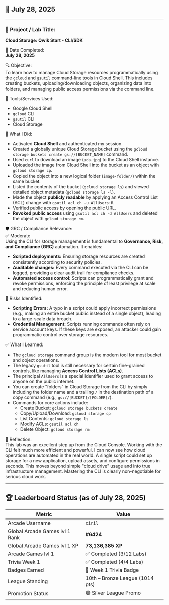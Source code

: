 ## 📅 July 28, 2025

---

### 🧩 Project / Lab Title:
**Cloud Storage: Qwik Start - CLI/SDK**

📆 Date Completed:  
**July 28, 2025**

🔍 Objective:  
To learn how to manage Cloud Storage resources programmatically using the `gcloud` and `gsutil` command-line tools in Cloud Shell. This includes creating buckets, uploading/downloading objects, organizing data into folders, and managing public access permissions via the command line.

🔧 Tools/Services Used:
- Google Cloud Shell
- `gcloud` CLI
- `gsutil` CLI
- Cloud Storage

🧠 What I Did:
- Activated **Cloud Shell** and authenticated my session.
- Created a globally unique Cloud Storage bucket using the `gcloud storage buckets create gs://[BUCKET_NAME]` command.
- Used `curl` to download an image (`ada.jpg`) to the Cloud Shell instance.
- Uploaded the image from Cloud Shell into the bucket as an object with `gcloud storage cp`.
- Copied the object into a new logical folder (`image-folder/`) within the same bucket.
- Listed the contents of the bucket (`gcloud storage ls`) and viewed detailed object metadata (`gcloud storage ls -l`).
- Made the object **publicly readable** by applying an Access Control List (ACL) change with `gsutil acl ch -u AllUsers:R`.
- Verified public access by opening the public URL.
- **Revoked public access** using `gsutil acl ch -d AllUsers` and deleted the object with `gcloud storage rm`.

🛡️ GRC / Compliance Relevance:  
✅ Moderate  
Using the CLI for storage management is fundamental to **Governance, Risk, and Compliance (GRC)** automation. It enables:
- **Scripted deployments:** Ensuring storage resources are created consistently according to security policies.
- **Auditable changes:** Every command executed via the CLI can be logged, providing a clear audit trail for compliance checks.
- **Automated access control:** Scripts can programmatically grant and revoke permissions, enforcing the principle of least privilege at scale and reducing human error.

🚩 Risks Identified:  
- **Scripting Errors:** A typo in a script could apply incorrect permissions (e.g., making an entire bucket public instead of a single object), leading to a large-scale data breach.
- **Credential Management:** Scripts running commands often rely on service account keys. If these keys are exposed, an attacker could gain programmatic control over storage resources.

✅ What I Learned:
- The `gcloud storage` command group is the modern tool for most bucket and object operations.
- The legacy `gsutil` tool is still necessary for certain fine-grained controls, like managing **Access Control Lists (ACLs)**.
- The principal `AllUsers` is a special identifier used to grant access to anyone on the public internet.
- You can create "folders" in Cloud Storage from the CLI by simply including the folder name and a trailing `/` in the destination path of a copy command (e.g., `gs://[BUCKET]/[FOLDER]/`).
- Commands for core actions include:
  - Create Bucket: `gcloud storage buckets create`
  - Copy/Upload/Download: `gcloud storage cp`
  - List Contents: `gcloud storage ls`
  - Modify ACLs: `gsutil acl ch`
  - Delete Object: `gcloud storage rm`

💭 Reflection:  
This lab was an excellent step up from the Cloud Console. Working with the CLI felt much more efficient and powerful. I can now see how cloud operations are automated in the real world. A single script could set up storage for a new application, upload assets, and configure permissions in seconds. This moves beyond simple "cloud drive" usage and into true infrastructure management. Mastering the CLI is clearly non-negotiable for serious cloud work.

---

## 🏆 Leaderboard Status (as of July 28, 2025)

| Metric              | Value                    |
|---------------------|--------------------------|
| Arcade Username     | `ciril`                  |
| Global Arcade Games lvl 1 Rank         | **#6424**                 |
| Global Arcade Games lvl 1 XP           | **73,136,385 XP**        |
| Arcade Games lvl 1       | ✅ Completed (3/12 Labs)  |
| Trivia Week 1       | ✅ Completed (4/4 Labs)  |
| Badges Earned       | 🏅 Week 1 Trivia Badge   |
| League Standing     | 10th – Bronze League (1014 pts)|
| Promotion Status    | 🟢 Silver League Promo |

